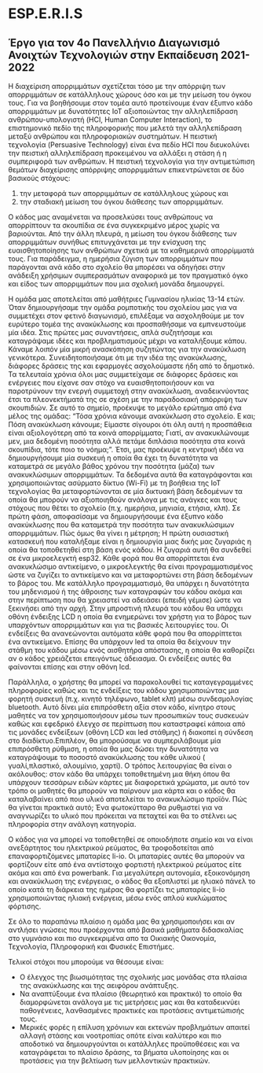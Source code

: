 # ESP.E.R.I.S
## Έργο για τον 4ο Πανελλήνιο Διαγωνισμό Ανοιχτών Τεχνολογιών στην Εκπαίδευση 2021-2022

Η διαχείριση απορριμμάτων σχετίζεται τόσο με την απόρριψη των απορριμμάτων σε κατάλληλους χώρους όσο και με την μείωση του όγκου τους. Για να βοηθήσουμε στον τομέα αυτό προτείνουμε έναν έξυπνο κάδο απορριμμάτων με δυνατότητες IoT αξιοποιώντας την αλληλεπίδραση ανθρώπου-υπολογιστή (HCI, Human Computer Interaction), το επιστημονικό πεδίο της πληροφορικής που μελετά την αλληλεπίδραση μεταξύ ανθρώπου και πληροφοριακών συστημάτων. Η πειστική τεχνολογία (Persuasive Technology) είναι ένα πεδίο HCI που διευκολύνει την πειστική αλληλεπίδραση προκειμένου να αλλάξει η στάση ή η συμπεριφορά των ανθρώπων. H πειστική τεχνολογία για την αντιμετώπιση θεμάτων διαχείρισης απόρριψης απορριμμάτων επικεντρώνεται σε δύο βασικούς στόχους:
1) την μεταφορά των απορριμμάτων σε κατάλληλους χώρους και
2) την σταδιακή μείωση του όγκου διάθεσης των απορριμμάτων.

Ο κάδος μας αναμένεται να προσελκύσει τους ανθρώπους να απορρίπτουν τα σκουπίδια σε ένα συγκεκριμένο μέρος χωρίς να βαριούνται. Από την άλλη πλευρά, η μείωση του όγκου διάθεσης των απορριμμάτων συνήθως επιτυγχάνεται με την ενίσχυση της ευαισθητοποίησης των ανθρώπων σχετικά με τα καθημερινά απορρίμματά τους. Για παράδειγμα, η ημερήσια ζύγιση των απορριμμάτων που παράγονται ανά κάδο στο σχολείο θα μπορέσει να οδηγήσει στην ανάδειξη χρήσιμων συμπερασμάτων αναφορικά με τον πραγματικό όγκο και είδος των απορριμμάτων που μια σχολική μονάδα δημιουργεί.

Η ομάδα μας αποτελείται από μαθήτριες Γυμνασίου ηλικίας 13-14 ετών. Όταν δημιουργήσαμε την ομάδα ρομποτικής του σχολείου μας για να συμμετέχει στον φετινό διαγωνισμό, επιλέξαμε να ασχοληθούμε με τον ευρύτερο τομέα της ανακύκλωσης και προσπαθήσαμε να εμπνευστούμε μία ιδέα. Στις πρώτες μας συναντήσεις, απλά συζητήσαμε και καταγράψαμε ιδέες και προβληματισμούς μέχρι να καταλήξουμε κάπου. Κάναμε λοιπόν μία μικρή ανασκόπηση συζητώντας για την ανακύκλωση γενικότερα. Συνειδητοποιήσαμε ότι με την ιδέα της ανακύκλωσης, διάφορες δράσεις της και εφαρμογές ασχολούμαστε ήδη από το δημοτικό. Τα τελευταία χρόνια όλοι μας συμμετείχαμε σε διάφορες δράσεις και ενέργειες που είχανε σαν στόχο να ευαισθητοποιήσουν και να παροτρύνουν την ενεργή συμμετοχή στην ανακύκλωση, αναδεικνύοντας έτσι τα πλεονεκτήματά της σε σχέση με την παραδοσιακή απόρριψη των σκουπιδιών. Σε αυτό το σημείο, προέκυψε το μεγάλο ερώτημα από ένα μέλος της ομάδας: “Τόσα χρόνια κάνουμε ανακύκλωση στο σχολείο. Ε και; Πόση ανακύκλωση κάνουμε; Είμαστε σίγουροι ότι όλη αυτή η προσπάθεια είναι αξιολογότερη από τα κοινά απορρίμματα; Γιατί, αν ανακυκλώνουμε μεν, μια δεδομένη ποσότητα αλλά πετάμε διπλάσια ποσότητα στα κοινά σκουπίδια, τότε ποιο το νόημα;”. Έτσι, μας προέκυψε η κεντρική ιδέα να δημιουργήσουμε μία συσκευή η οποία θα έχει τη δυνατότητα να καταμετρά σε μεγάλο βάθος χρόνου την ποσότητα (μάζα) των ανακυκλώσιμων απορριμμάτων. Τα δεδομένα αυτά θα καταγράφονται και χρησιμοποιώντας ασύρματο δίκτυο (Wi-Fi) με τη βοήθεια της IoT τεχνολογίας θα μεταφορτώνονται σε μία δικτυακή βάση δεδομένων τα οποία θα μπορούν να αξιοποιηθούν ανάλογα με τις ανάγκες και τους στόχους που θέτει το σχολείο (π.χ. ημερήσια, μηνιαία, ετήσια, κλπ). Σε πρώτη φάση, αποφασίσαμε να δημιουργήσουμε ένα έξυπνο κάδο ανακύκλωσης που θα καταμετρά την ποσότητα των ανακυκλώσιμων απορριμμάτων. Πώς όμως θα γίνει η μέτρηση; Η πρώτη ουσιαστική κατασκευή που καταλήξαμε είναι η δημιουργία μιας δικής μας ζυγαριάς η οποία θα τοποθετηθεί στη βάση ενός κάδου. Η ζυγαριά αυτή θα συνδεθεί σε ένα μικροελεγκτή esp32. Κάθε φορά που θα απορρίπτεται ένα ανακυκλώσιμο αντικείμενο, ο μικροελεγκτής θα είναι προγραμματισμένος ώστε να ζυγίζει το αντικείμενο και να μεταφορτώνει στη βάση δεδομένων το βάρος του. Με κατάλληλο προγραμματισμό, θα υπάρχει η δυνατότητα του μηδενισμού ή της άθροισης των καταγραφών του κάδου ακόμα και στην περίπτωση που θα χρειαστεί να αδειάσει (επειδή γέμισε) ώστε να ξεκινήσει από την αρχή. Στην μπροστινή πλευρά του κάδου θα υπάρχει οθόνη ένδειξης LCD η οποία θα ενημερώνει τον χρήστη για το βάρος των υπαρχόντων απορριμμάτων και για τις βασικές λειτουργίες του. Οι ενδείξεις θα ανανεώνονται αυτόματα κάθε φορά που θα απορρίπτεται ένα αντικείμενο. Επίσης θα υπάρχουν led τα οποία θα δείχνουν την στάθμη του κάδου μέσω ενός αισθητήρα απόστασης, η οποία θα καθορίζει αν ο κάδος χρειάζεται επειγόντως άδειασμα. Οι ενδείξεις αυτές θα φαίνονται επίσης και στην οθόνη lcd. 

Παράλληλα, ο χρήστης θα μπορεί να παρακολουθεί τις καταγεγραμμένες πληροφορίες καθώς και τις ενδείξεις του κάδου χρησιμοποιώντας μια φορητή συσκευή (π.χ. κινητό τηλέφωνο, tablet κλπ) μέσω συνδεσμολογίας bluetooth. Αυτό δίνει μία επιπρόσθετη αξία στον κάδο, κίνητρο στους μαθητές να τον χρησιμοποιήσουν μέσω των προσωπικών τους συσκευών καθώς και εφεδρικό έλεγχο σε περίπτωση που καταστραφεί κάποια από τις μονάδες ενδείξεων (οθόνη LCD και led στάθμης) ή διακοπεί η σύνδεση στο διαδίκτυο.Επιπλέον, θα μπορούσαμε να συμπεριλάβουμε μία επιπρόσθετη ρύθμιση, η οποία θα μας δώσει την δυνατότητα να καταγράψουμε το ποσοστό ανακύκλωσης του κάθε υλικού ( γυαλί,πλαστικό, αλουμίνιο, χαρτί). Ο τρόπος λειτουργίας θα είναι ο ακόλουθος: στον κάδο θα υπάρχει τοποθετημένη μια θήκη όπου θα υπάρχουν τεσσάρων ειδών κάρτες με διαφορετικά χρώματα, με αυτό τον τρόπο οι μαθητές θα μπορούν να παίρνουν μια κάρτα και ο κάδος θα καταλαβαίνει από ποιο υλικό αποτελείται το ανακυκλώσιμο προϊόν. Πώς θα γίνεται πρακτικά αυτό; Ένα φωτοκύτταρο θα ρυθμιστεί για να αναγνωρίζει το υλικό που πρόκειται να πεταχτεί και θα το στέλνει ως πληροφορία στην ανάλογη κατηγορία.  

Ο κάδος για να μπορεί να τοποθετηθεί σε οποιοδήποτε σημείο και να είναι ανεξάρτητος του ηλεκτρικού ρεύματος, θα τροφοδοτείται από επαναφορτιζόμενες μπαταρίες li-io. Οι μπαταρίες αυτές θα μπορούν να φορτίζουν είτε από ένα αντίστοιχο φορτιστή ηλεκτρικού ρεύματος είτε ακόμα και από ένα powerbank. Για μεγαλύτερη αυτονομία, εξοικονόμηση και ανακύκλωση της ενέργειας, ο κάδος θα εξοπλιστεί με ηλιακό πάνελ το οποίο κατά τη διάρκεια της ημέρας θα φορτίζει τις μπαταρίες li-io χρησιμοποιώντας ηλιακή ενέργεια, μέσω ενός απλού κυκλώματος φόρτισης.

Σε όλο το παραπάνω πλαίσιο η ομάδα μας θα χρησιμοποιήσει και αν αντλήσει γνώσεις που προέρχονται από βασικά μαθήματα διδασκαλίας στο γυμνάσιο και πιο συγκεκριμένα απο τα Οικιακής Οικονομία, Τεχνολογία, Πληροφορική και Φυσικές Επιστήμες. 

Τελικοί στόχοι που μπορούμε να θέσουμε είναι:
* Ο έλεγχος της βιωσιμότητας της σχολικής μας μονάδας στα πλαίσια της ανακύκλωσης και της αειφόρου ανάπτυξης. 
* Να αναπτύξουμε ένα πλαίσιο (θεωρητικό και πρακτικό) το οποίο θα διαμορφώνεται ανάλογα με τις μετρήσεις μας και θα καταδεικνύει παθογένειες, λανθασμένες πρακτικές και προτάσεις αντιμετώπισής τους. 
* Μερικές φορές η επίλυση χρόνιων και εκτενών προβλημάτων απαιτεί αλλαγή στάσης και νοοτροπίας οπότε είναι καλύτερο και πιο αποδοτικό να δημιουργούνται οι κατάλληλες προϋποθέσεις και να καταγράφεται το πλαίσιο δράσης, τα βήματα υλοποίησης και οι προτάσεις για την βελτίωση των μελλοντικών πρακτικών. 

